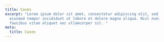 ```yaml
---
title: Cases
excerpt: "Lorem ipsum dolor sit amet, consectetur adipiscing elit, sed do
  eiusmod tempor incididunt ut labore et dolore magna aliqua. Nisl nunc mi ipsum
  faucibus vitae aliquet nec ullamcorper sit. "
meta:
  title: Cases
---
```

